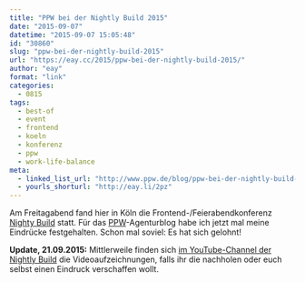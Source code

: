 ```yaml
---
title: "PPW bei der Nightly Build 2015"
date: "2015-09-07"
datetime: "2015-09-07 15:05:48"
id: "30860"
slug: "ppw-bei-der-nightly-build-2015"
url: "https://eay.cc/2015/ppw-bei-der-nightly-build-2015/"
author: "eay"
format: "link"
categories:
  - 0815
tags:
  - best-of
  - event
  - frontend
  - koeln
  - konferenz
  - ppw
  - work-life-balance
meta:
  - linked_list_url: "http://www.ppw.de/blog/ppw-bei-der-nightly-build-2015/"
  - yourls_shorturl: "http://eay.li/2pz"
---
```


Am Freitagabend fand hier in Köln die Frontend-/Feierabendkonferenz [Nighty Build](http://www.nightlybuild.io/) statt. Für das [PPW](http://www.ppw.de/)\-Agenturblog habe ich jetzt mal meine Eindrücke festgehalten. Schon mal soviel: Es hat sich gelohnt!

**Update, 21.09.2015:** Mittlerweile finden sich [im YouTube-Channel der Nightly Build](https://www.youtube.com/playlist?list=PLJDgiixq_VdlQjGN4RYXBAG6Q2dA2h0xW) die Videoaufzeichnungen, falls ihr die nachholen oder euch selbst einen Eindruck verschaffen wollt.

